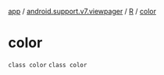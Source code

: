 [app](../../../index.md) / [android.support.v7.viewpager](../../index.md) / [R](../index.md) / [color](./index.md)

# color

`class color`
`class color`